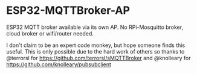 # ESP32-MQTTBroker-AP
ESP32 MQTT broker available via its own AP. No RPi-Mosquitto broker, cloud broker or wifi/router needed.


I don't claim to be an expert code monkey, but hope someone finds this useful. This is only possible due to the hard work of others so thanks to @terrorsl for https://github.com/terrorsl/sMQTTBroker and @knolleary for https://github.com/knolleary/pubsubclient
